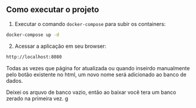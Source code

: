## Como executar o projeto

1. Executar o comando `docker-compose` para subir os containers:

```bash
docker-compose up -d
```
2. Acessar a aplicação em seu browser:

```bash
http://localhost:8080
```
Todas as vezes que página for atualizada ou quando inseirdo manualmente pelo botão existente no html, um novo nome será adicionado ao banco de dados.

Deixei os arquvo de banco vazio, então ao baixar você tera um banco zerado na primeira vez. g
